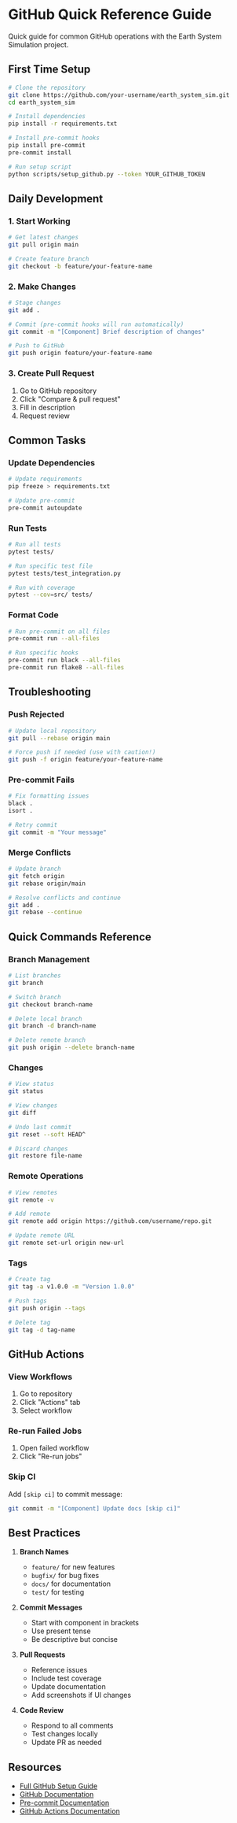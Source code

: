 # GitHub Quick Reference Guide

Quick guide for common GitHub operations with the Earth System Simulation project.

## First Time Setup

```bash
# Clone the repository
git clone https://github.com/your-username/earth_system_sim.git
cd earth_system_sim

# Install dependencies
pip install -r requirements.txt

# Install pre-commit hooks
pip install pre-commit
pre-commit install

# Run setup script
python scripts/setup_github.py --token YOUR_GITHUB_TOKEN
```

## Daily Development

### 1. Start Working

```bash
# Get latest changes
git pull origin main

# Create feature branch
git checkout -b feature/your-feature-name
```

### 2. Make Changes

```bash
# Stage changes
git add .

# Commit (pre-commit hooks will run automatically)
git commit -m "[Component] Brief description of changes"

# Push to GitHub
git push origin feature/your-feature-name
```

### 3. Create Pull Request

1. Go to GitHub repository
2. Click "Compare & pull request"
3. Fill in description
4. Request review

## Common Tasks

### Update Dependencies

```bash
# Update requirements
pip freeze > requirements.txt

# Update pre-commit
pre-commit autoupdate
```

### Run Tests

```bash
# Run all tests
pytest tests/

# Run specific test file
pytest tests/test_integration.py

# Run with coverage
pytest --cov=src/ tests/
```

### Format Code

```bash
# Run pre-commit on all files
pre-commit run --all-files

# Run specific hooks
pre-commit run black --all-files
pre-commit run flake8 --all-files
```

## Troubleshooting

### Push Rejected

```bash
# Update local repository
git pull --rebase origin main

# Force push if needed (use with caution!)
git push -f origin feature/your-feature-name
```

### Pre-commit Fails

```bash
# Fix formatting issues
black .
isort .

# Retry commit
git commit -m "Your message"
```

### Merge Conflicts

```bash
# Update branch
git fetch origin
git rebase origin/main

# Resolve conflicts and continue
git add .
git rebase --continue
```

## Quick Commands Reference

### Branch Management

```bash
# List branches
git branch

# Switch branch
git checkout branch-name

# Delete local branch
git branch -d branch-name

# Delete remote branch
git push origin --delete branch-name
```

### Changes

```bash
# View status
git status

# View changes
git diff

# Undo last commit
git reset --soft HEAD^

# Discard changes
git restore file-name
```

### Remote Operations

```bash
# View remotes
git remote -v

# Add remote
git remote add origin https://github.com/username/repo.git

# Update remote URL
git remote set-url origin new-url
```

### Tags

```bash
# Create tag
git tag -a v1.0.0 -m "Version 1.0.0"

# Push tags
git push origin --tags

# Delete tag
git tag -d tag-name
```

## GitHub Actions

### View Workflows

1. Go to repository
2. Click "Actions" tab
3. Select workflow

### Re-run Failed Jobs

1. Open failed workflow
2. Click "Re-run jobs"

### Skip CI

Add `[skip ci]` to commit message:
```bash
git commit -m "[Component] Update docs [skip ci]"
```

## Best Practices

1. **Branch Names**
   - `feature/` for new features
   - `bugfix/` for bug fixes
   - `docs/` for documentation
   - `test/` for testing

2. **Commit Messages**
   - Start with component in brackets
   - Use present tense
   - Be descriptive but concise

3. **Pull Requests**
   - Reference issues
   - Include test coverage
   - Update documentation
   - Add screenshots if UI changes

4. **Code Review**
   - Respond to all comments
   - Test changes locally
   - Update PR as needed

## Resources

- [Full GitHub Setup Guide](GITHUB_SETUP.md)
- [GitHub Documentation](https://docs.github.com)
- [Pre-commit Documentation](https://pre-commit.com)
- [GitHub Actions Documentation](https://docs.github.com/en/actions)